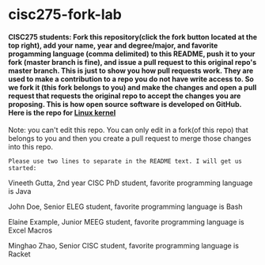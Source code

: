 # cisc275-fork-lab

#### CISC275 students: Fork this repository(click the fork button located at the top right), add your name, year and degree/major, and favorite progamming language (comma delimited) to this README, push it to your fork (master branch is fine), and issue a pull request to this original repo's master branch. This is just to show you how pull requests work. They are used to make a contribution to a repo you do not have write access to. So we fork it (this fork belongs to you) and make the changes and open a pull request that requests the original repo to accept the changes you are proposing. This is how open source software is developed on GitHub. Here is the repo for [Linux kernel](https://github.com/torvalds/linux)

Note: you can't edit this repo. You can only edit in a fork(of this repo) that belongs to you and then you create a pull request to merge those changes into this repo.

```Please use two lines to separate in the README text. I will get us started:```

Vineeth Gutta, 2nd year CISC PhD student, favorite programming language is Java

John Doe, Senior ELEG student, favorite programming language is Bash

Elaine Example, Junior MEEG student, favorite programming language is Excel Macros

Minghao Zhao, Senior CISC student, favorite programming language is Racket
